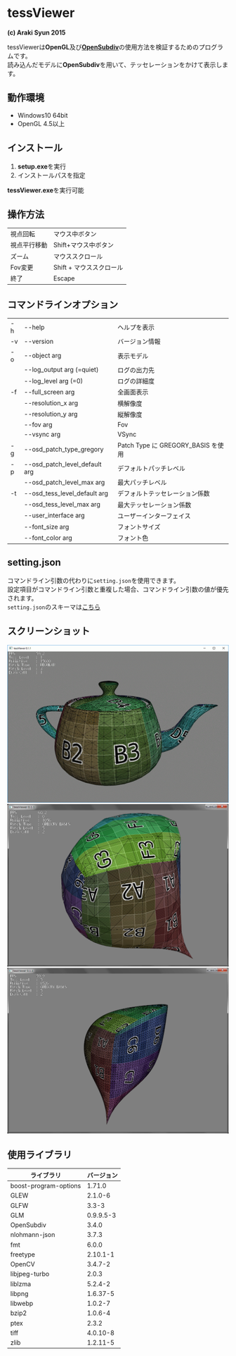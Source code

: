 # tessViewer

**(c) Araki Syun 2015**

tessViewerは**OpenGL**及び[**OpenSubdiv**](http://graphics.pixar.com/opensubdiv/docs/intro.html)の使用方法を検証するためのプログラムです。  
読み込んだモデルに**OpenSubdiv**を用いて、テッセレーションをかけて表示します。


## 動作環境  
 - Windows10 64bit  
 - OpenGL 4.5以上

## インストール  
1. **setup.exe**を実行
1. インストールパスを指定

**tessViewer.exe**を実行可能

## 操作方法
|||
|---|---|
| 視点回転		|マウス中ボタン|
| 視点平行移動	|Shift+マウス中ボタン|
| ズーム		|マウススクロール|
| Fov変更		|Shift + マウススクロール|
| 終了			|Escape|

## コマンドラインオプション
||||
|---|---|---|
| -h | --help							|ヘルプを表示						|
| -v | --version						|バージョン情報						|
| -o | --object arg						|表示モデル							|
|    | --log_output arg (=quiet)		|ログの出力先						|
|    | --log_level arg (=0)				|ログの詳細度						|
| -f | --full_screen arg				|全画面表示							|
|    | --resolution_x arg				|横解像度							|
|    | --resolution_y arg				|縦解像度							|
|    | --fov arg						|Fov								|
|    | --vsync arg						|VSync								|
| -g | --osd_patch_type_gregory			|Patch Type に GREGORY_BASIS を使用	|
| -p | --osd_patch_level_default arg	|デフォルトパッチレベル					|
|    | --osd_patch_level_max arg		|最大パッチレベル						|
| -t | --osd_tess_level_default arg		|デフォルトテッセレーション係数			|
|    | --osd_tess_level_max arg			|最大テッセレーション係数				|
|    | --user_interface arg				|ユーザーインターフェイス				|
|    | --font_size arg					|フォントサイズ						|
|    | --font_color arg					|フォント色							|

## setting.json
コマンドライン引数の代わりに`setting.json`を使用できます。  
設定項目がコマンドライン引数と重複した場合、コマンドライン引数の値が優先されます。  
`setting.json`のスキーマは[こちら](data/doc/schema/setting_schema.json)

## スクリーンショット
![tess_level](data/doc/image/tess_level.gif)
![screen_shot1](data/doc/image/screen_shot1.png)
![screen_shot2](data/doc/image/screen_shot2.png)

## 使用ライブラリ
|ライブラリ|バージョン|
|---|---|
| boost-program-options	| 1.71.0	|
| GLEW					| 2.1.0-6	|
| GLFW					| 3.3-3		|
| GLM					| 0.9.9.5-3	|
| OpenSubdiv			| 3.4.0		|
| nlohmann-json			| 3.7.3		|
| fmt					| 6.0.0		|
| freetype				| 2.10.1-1	|
| OpenCV				| 3.4.7-2	|
| libjpeg-turbo			| 2.0.3		|
| liblzma				| 5.2.4-2	|
| libpng				| 1.6.37-5	|
| libwebp				| 1.0.2-7	|
| bzip2					| 1.0.6-4	|
| ptex					| 2.3.2		|
| tiff					| 4.0.10-8	|
| zlib					| 1.2.11-5	|
